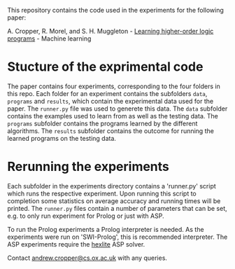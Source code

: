This repository contains the code used in the experiments for the following paper:

A. Cropper, R. Morel, and S. H. Muggleton - [Learning higher-order logic programs](http://andrewcropper.com/pubs/mlj19-metaho.pdf) - Machine learning 

# Stucture of the exprimental code

The paper contains four experiments, corresponding to the four folders in this repo.
Each folder for an experiment contains the subfolders `data`, `programs` and `results`, which contain the experimental data used for the paper.
The `runner.py` file was used to generete this data.
The `data` subfolder contains the examples used to learn from as well as the testing data.
The `programs` subfolder contains the programs learned by the different algorithms.
The `results` subfolder contains the outcome for running the learned programs on the testing data.

# Rerunning the experiments

Each subfolder in the experiments directory contains a 'runner.py' script which runs the respective experiment. Upon running this script to completion some statistics on average accuracy and running times will be printed. The `runner.py` files contain a number of parameters that can be set, e.g. to only run experiment for Prolog or just with ASP. 

To run the Prolog experiments a Prolog interpreter is needed. As the experiments were run on 'SWI-Prolog', this is recommended interpreter.
The ASP experiments require the [hexlite](https://github.com/hexhex/hexlite) ASP solver.

Contact andrew.cropper@cs.ox.ac.uk with any queries.
